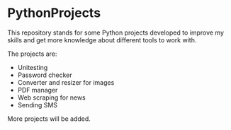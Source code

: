 # PythonProjects
This repository stands for some Python projects developed to improve my skills and get more knowledge about different tools to work with. 

The projects are:
- Unitesting
- Password checker
- Converter and resizer for images
- PDF manager
- Web scraping for news
- Sending SMS

More projects will be added.
